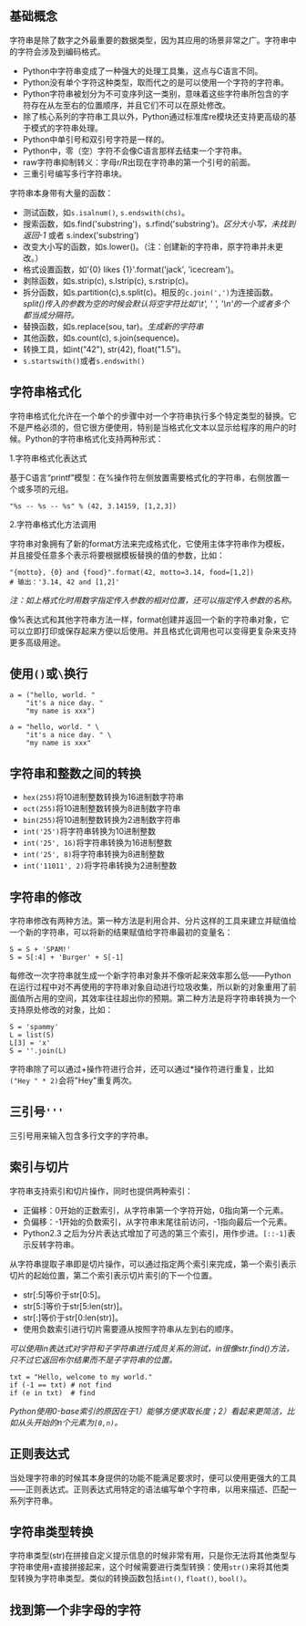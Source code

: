 ## 基础概念

字符串是除了数字之外最重要的数据类型，因为其应用的场景非常之广。字符串中的字符会涉及到编码格式。

- Python中字符串变成了一种强大的处理工具集，这点与C语言不同。
- Python没有单个字符这种类型，取而代之的是可以使用一个字符的字符串。
- Python字符串被划分为不可变序列这一类别，意味着这些字符串所包含的字符存在从左至右的位置顺序，并且它们不可以在原处修改。
- 除了核心系列的字符串工具以外，Python通过标准库re模块还支持更高级的基于模式的字符串处理。
- Python中单引号和双引号字符是一样的。
- Python中，零（空）字符不会像C语言那样去结束一个字符串。
- raw字符串抑制转义：字母r/R出现在字符串的第一个引号的前面。
- 三重引号编写多行字符串块。

字符串本身带有大量的函数：

- 测试函数，如`s.isalnum()`, `s.endswith(chs)`。
- 搜索函数，如s.find('substring')，s.rfind('substring')。*区分大小写，未找到返回-1* 或者 s.index('substring')
- 改变大小写的函数，如s.lower()。（注：创建新的字符串，原字符串并未更改。）
- 格式设置函数，如'{0} likes {1}'.format('jack', 'icecream')。
- 剥除函数，如s.strip(c), s.lstrip(c), s.rstrip(c)。
- 拆分函数，如s.partition(c),s.split(c)。相反的`c.join(',')`为连接函数。*split()传入的参数为空的时候会默认将空字符比如'\t', ' ', '\n'的一个或者多个都当成分隔符。*
- 替换函数，如s.replace(sou, tar)。*生成新的字符串*
- 其他函数，如s.count(c), s.join(sequence)。
- 转换工具，如int("42"), str(42), float("1.5")。
- `s.startswith()`或者`s.endswith()`

## 字符串格式化

字符串格式化允许在一个单个的步骤中对一个字符串执行多个特定类型的替换。它不是严格必须的，但它很方便使用，特别是当格式化文本以显示给程序的用户的时候。Python的字符串格式化支持两种形式：

1.字符串格式化表达式

基于C语言“printf”模型：在%操作符左侧放置需要格式化的字符串，右侧放置一个或多项的元组。

```
"%s -- %s -- %s" % (42, 3.14159, [1,2,3])
```

2.字符串格式化方法调用

字符串对象拥有了新的format方法来完成格式化，它使用主体字符串作为模板，并且接受任意多个表示将要根据模板替换的值的参数，比如：

```
"{motto}, {0} and {food}".format(42, motto=3.14, food=[1,2])
# 输出：'3.14, 42 and [1,2]'
```

*注：如上格式化时用数字指定传入参数的相对位置，还可以指定传入参数的名称。*

像%表达式和其他字符串方法一样，format创建并返回一个新的字符串对象，它可以立即打印或保存起来方便以后使用。并且格式化调用也可以变得更复杂来支持更多高级用途。

## 使用`()`或`\`换行

```
a = ("hello, world. "
    "it's a nice day. "
    "my name is xxx")

a = "hello, world. " \
    "it's a nice day. " \
    "my name is xxx"
```

## 字符串和整数之间的转换

- `hex(255)`将10进制整数转换为16进制数字符串
- `oct(255)`将10进制整数转换为8进制数字符串
- `bin(255)`将10进制整数转换为2进制数字符串
- `int('25')`将字符串转换为10进制整数
- `int('25', 16)`将字符串转换为16进制整数
- `int('25', 8)`将字符串转换为8进制整数
- `int('11011', 2)`将字符串转换为2进制整数

## 字符串的修改

字符串修改有两种方法。第一种方法是利用合并、分片这样的工具来建立并赋值给一个新的字符串，可以将新的结果赋值给字符串最初的变量名：

```
S = S + 'SPAM!'
S = S[:4] + 'Burger' + S[-1]
```

每修改一次字符串就生成一个新字符串对象并不像听起来效率那么低——Python在运行过程中对不再使用的字符串对象自动进行垃圾收集，所以新的对象重用了前面值所占用的空间，其效率往往超出你的预期。第二种方法是将字符串转换为一个支持原处修改的对象，比如：

```
S = 'spammy'
L = list(S)
L[3] = 'x'
S = ''.join(L)
```

字符串除了可以通过+操作符进行合并，还可以通过*操作符进行重复，比如` ("Hey " * 2)`会将"Hey"重复两次。

## 三引号`'''`

三引号用来输入包含多行文字的字符串。

## 索引与切片

字符串支持索引和切片操作，同时也提供两种索引：

- 正偏移：0开始的正数索引，从字符串第一个字符开始，0指向第一个元素。
- 负偏移：-1开始的负数索引，从字符串末尾往前访问，-1指向最后一个元素。
- Python2.3 之后为分片表达式增加了可选的第三个索引，用作步进。`[::-1]`表示反转字符串。

从字符串提取子串即是切片操作，可以通过指定两个索引来完成，第一个索引表示切片的起始位置，第二个索引表示切片索引的下一个位置。

- str[:5]等价于str[0:5]。
- str[5:]等价于str[5:len(str)]。
- str[:]等价于str[0:len(str)]。
- 使用负数索引进行切片需要遵从按照字符串从左到右的顺序。

*可以使用in表达式对字符和子字符串进行成员关系的测试，in很像str.find()方法，只不过它返回布尔结果而不是子字符串的位置。*

```
txt = "Hello, welcome to my world."
if (-1 == txt) # not find
if (e in txt)  # find
```

*Python使用0-base索引的原因在于1）能够方便求取长度；2）看起来更简洁，比如从头开始的n个元素为`[0,n)`。*

## 正则表达式

当处理字符串的时候其本身提供的功能不能满足要求时，便可以使用更强大的工具——正则表达式。正则表达式用特定的语法编写单个字符串，以用来描述、匹配一系列字符串。

## 字符串类型转换

字符串类型(str)在拼接自定义提示信息的时候非常有用，只是你无法将其他类型与字符串使用`+`直接拼接起来，这个时候需要进行类型转换：使用`str()`来将其他类型转换为字符串类型。类似的转换函数包括`int()`, `float()`, `bool()`。

## 找到第一个非字母的字符


